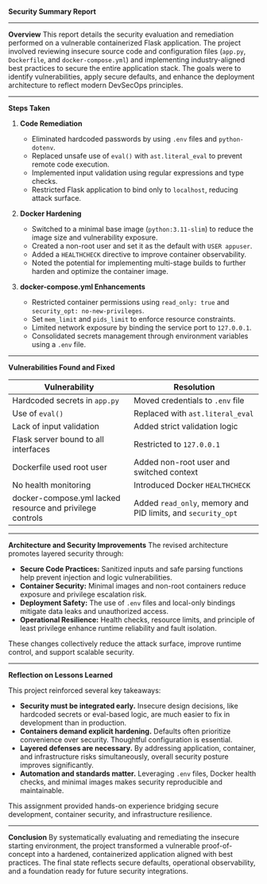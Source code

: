 **Security Summary Report**

---

**Overview**
This report details the security evaluation and remediation performed on a vulnerable containerized Flask application. The project involved reviewing insecure source code and configuration files (`app.py`, `Dockerfile`, and `docker-compose.yml`) and implementing industry-aligned best practices to secure the entire application stack. The goals were to identify vulnerabilities, apply secure defaults, and enhance the deployment architecture to reflect modern DevSecOps principles.

---

**Steps Taken**

1. **Code Remediation**

   * Eliminated hardcoded passwords by using `.env` files and `python-dotenv`.
   * Replaced unsafe use of `eval()` with `ast.literal_eval` to prevent remote code execution.
   * Implemented input validation using regular expressions and type checks.
   * Restricted Flask application to bind only to `localhost`, reducing attack surface.

2. **Docker Hardening**

   * Switched to a minimal base image (`python:3.11-slim`) to reduce the image size and vulnerability exposure.
   * Created a non-root user and set it as the default with `USER appuser`.
   * Added a `HEALTHCHECK` directive to improve container observability.
   * Noted the potential for implementing multi-stage builds to further harden and optimize the container image.

3. **docker-compose.yml Enhancements**

   * Restricted container permissions using `read_only: true` and `security_opt: no-new-privileges`.
   * Set `mem_limit` and `pids_limit` to enforce resource constraints.
   * Limited network exposure by binding the service port to `127.0.0.1`.
   * Consolidated secrets management through environment variables using a `.env` file.

---

**Vulnerabilities Found and Fixed**

| Vulnerability                                             | Resolution                                                   |
| --------------------------------------------------------- | ------------------------------------------------------------ |
| Hardcoded secrets in `app.py`                             | Moved credentials to `.env` file                             |
| Use of `eval()`                                           | Replaced with `ast.literal_eval`                             |
| Lack of input validation                                  | Added strict validation logic                                |
| Flask server bound to all interfaces                      | Restricted to `127.0.0.1`                                    |
| Dockerfile used root user                                 | Added non-root user and switched context                     |
| No health monitoring                                      | Introduced Docker `HEALTHCHECK`                              |
| docker-compose.yml lacked resource and privilege controls | Added `read_only`, memory and PID limits, and `security_opt` |

---

**Architecture and Security Improvements**
The revised architecture promotes layered security through:

* **Secure Code Practices:** Sanitized inputs and safe parsing functions help prevent injection and logic vulnerabilities.
* **Container Security:** Minimal images and non-root containers reduce exposure and privilege escalation risk.
* **Deployment Safety:** The use of `.env` files and local-only bindings mitigate data leaks and unauthorized access.
* **Operational Resilience:** Health checks, resource limits, and principle of least privilege enhance runtime reliability and fault isolation.

These changes collectively reduce the attack surface, improve runtime control, and support scalable security.

---

**Reflection on Lessons Learned**

This project reinforced several key takeaways:

* **Security must be integrated early.** Insecure design decisions, like hardcoded secrets or eval-based logic, are much easier to fix in development than in production.
* **Containers demand explicit hardening.** Defaults often prioritize convenience over security. Thoughtful configuration is essential.
* **Layered defenses are necessary.** By addressing application, container, and infrastructure risks simultaneously, overall security posture improves significantly.
* **Automation and standards matter.** Leveraging `.env` files, Docker health checks, and minimal images makes security reproducible and maintainable.

This assignment provided hands-on experience bridging secure development, container security, and infrastructure resilience.

---

**Conclusion**
By systematically evaluating and remediating the insecure starting environment, the project transformed a vulnerable proof-of-concept into a hardened, containerized application aligned with best practices. The final state reflects secure defaults, operational observability, and a foundation ready for future security integrations.
